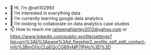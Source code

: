 - 👋 Hi, I’m @rah102993
- 👀 I’m interested in everything data
- 🌱 I’m currently learning google data analytics
- 💞️ I’m looking to collaborate on data analytics case studies
- 📫 How to reach me raheemahlartey2012@yahoo.com or https://www.linkedin.com/public-profile/settings?lipi=urn%3Ali%3Apage%3Ad_flagship3_profile_self_edit_contact-info%3BmOGcCLpEQcCG89yMP7lPHg%3D%3D

<!---
rah102993/rah102993 is a ✨ special ✨ repository because its `README.md` (this file) appears on your GitHub profile.
You can click the Preview link to take a look at your changes.
--->
